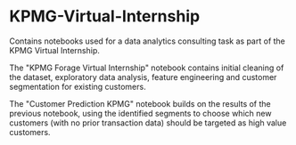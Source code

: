 # KPMG-Virtual-Internship
Contains notebooks used for a data analytics consulting task as part of the KPMG Virtual Internship.

The "KPMG Forage Virtual Internship" notebook contains initial cleaning of the dataset, exploratory data analysis, feature engineering and customer segmentation for existing customers.

The "Customer Prediction KPMG" notebook builds on the results of the previous notebook, using the identified segments to choose which new customers (with no prior transaction data) should be targeted as high value customers.
